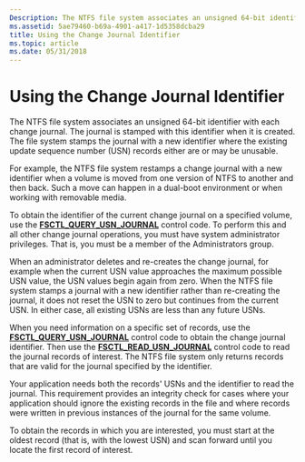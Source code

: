 ```yaml
---
Description: The NTFS file system associates an unsigned 64-bit identifier with each change journal.
ms.assetid: 5ae79460-b69a-4901-a417-1d5358dcba29
title: Using the Change Journal Identifier
ms.topic: article
ms.date: 05/31/2018
---
```


# Using the Change Journal Identifier

The NTFS file system associates an unsigned 64-bit identifier with each change journal. The journal is stamped with this identifier when it is created. The file system stamps the journal with a new identifier where the existing update sequence number (USN) records either are or may be unusable.

For example, the NTFS file system restamps a change journal with a new identifier when a volume is moved from one version of NTFS to another and then back. Such a move can happen in a dual-boot environment or when working with removable media.

To obtain the identifier of the current change journal on a specified volume, use the [**FSCTL\_QUERY\_USN\_JOURNAL**](https://msdn.microsoft.com/library/Aa364583(v=VS.85).aspx) control code. To perform this and all other change journal operations, you must have system administrator privileges. That is, you must be a member of the Administrators group.

When an administrator deletes and re-creates the change journal, for example when the current USN value approaches the maximum possible USN value, the USN values begin again from zero. When the NTFS file system stamps a journal with a new identifier rather than re-creating the journal, it does not reset the USN to zero but continues from the current USN. In either case, all existing USNs are less than any future USNs.

When you need information on a specific set of records, use the [**FSCTL\_QUERY\_USN\_JOURNAL**](https://msdn.microsoft.com/library/Aa364583(v=VS.85).aspx) control code to obtain the change journal identifier. Then use the [**FSCTL\_READ\_USN\_JOURNAL**](https://msdn.microsoft.com/library/Aa364586(v=VS.85).aspx) control code to read the journal records of interest. The NTFS file system only returns records that are valid for the journal specified by the identifier.

Your application needs both the records' USNs and the identifier to read the journal. This requirement provides an integrity check for cases where your application should ignore the existing records in the file and where records were written in previous instances of the journal for the same volume.

To obtain the records in which you are interested, you must start at the oldest record (that is, with the lowest USN) and scan forward until you locate the first record of interest.

 

 



